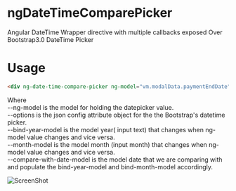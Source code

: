 # ngDateTimeComparePicker
Angular DateTime Wrapper directive with multiple callbacks exposed Over Bootstrap3.0 DateTime Picker

# Usage
```html
<div ng-date-time-compare-picker ng-model="vm.modalData.paymentEndDate" options="vm.options" on-click="vm.onMFDateWidgetClick()" bind-year-model="vm.modalData.termYears" bind-month-model="vm.modalData.termMonths" compare-with-date-model="vm.modalData.maturityDate">
```

Where <br>
--ng-model is the model for holding the datepicker value. <br>
--options is the json config attribute object for the the Bootstrap's datetime picker.<br>
--bind-year-model is the model year( input text)  that changes when ng-model value changes and vice versa.<br>
--month-model is the model month (input month)  that changes when ng-model value changes and vice versa.<br>
--compare-with-date-model is the model date that we are comparing with and populate the bind-year-model and bind-month-model accordingly.<br>


![ScreenShot]()


